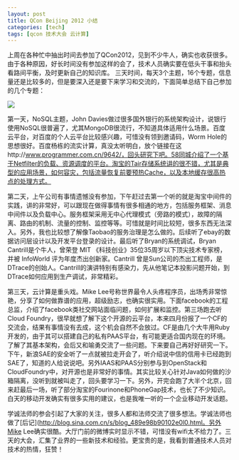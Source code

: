 ```yaml
---
layout: post
title: QCon Beijing 2012 小结
categories: [tech]
tags: [qcon 技术大会 云计算]
---
```


上周在各种忙中抽出时间去参加了QCon2012，见到不少牛人，确实也收获很多。由于各种原因，好长时间没有参加这样的会了，技术人员确实要在低头干事和抬头看路间平衡，及时更新自己的知识库。
三天时间，每天3个主题，16个专题，信息量还是比较多的，但是要深入还是要下来学习和交流的，下面简单总结下自己参加的几个专题：

![](https://enr5xg.sn2.livefilestore.com/y1mnoRlcg-vigN6lpL3gTsUKbjqHRVq2QyLmZvl0BXEgtOqpOCBvKew8MwSaYi83XXIrDR50Xdo91GjD4-1baBl80799sJAuLLGQixOU_OEZTbGuk96nvzrlg/qcon2012.jpg?psid=1)

第一天，NoSQL主题，John Davies做过很多国外银行的系统架构设计，说银行使用NoSQL很普遍了，尤其MongoDB很流行，不知道具体适用什么场景。百度云平台，对百度的个人云平台比较感兴趣，可惜没有领到邀请码，Worm Hole的思想很好。百度杨栋的流实计算，真没太听明白，放个链接在这http://www.programmer.com.cn/9642/，回头研究下吧。58同城介绍了一个基于Netfilter的负载、资源调度的平台。淘宝的Tair存储系统讲的很不错，尤其是典型的应用场景，如何容灾，包括流量恢复前要预热Cache，以及本地缓存很高热点的处理方式。
  
第二天，上午公司有事情遗憾没有参加，下午赶过去第一个听的就是淘宝中间件的实践，讲的非常好，可以跟现在做得事情有很多相通的地方，包括服务框架、消息中间件以及负载中心。服务框架采用无中心代理模式（旁路的模式），故障的隔离、路由的机制、流量的控制、监控等等。可惜就是时间比较短，很多东西无法深入。另外，我也比较想了解像Taobao的服务治理是怎么做的。后续听了ebay的数据访问层设计以及开发平台登录的设计。最后听了Bryan的系统调试，Bryan Cantrill是个牛人，曾荣登 MIT 《科技创业》35位35周岁以下顶尖技术专家榜，并被 InfoWorld 评为年度杰出创新家。Cantrill 曾是Sun公司的杰出工程师，是DTrace的创始人。Cantrill的演讲特别有感染力，先从他笔记本投影问题开始，到DTrace如何应用到生产调试，非常精彩。
 
第三天，云计算是重头戏。Mike Lee号称世界最令人头疼程序员，出场秀非常惊艳，分享了如何做靠谱的应用，超级励志，也确实很实用。下面facebook的工程总监，介绍了facebook类社交网站面临问题，如何扩展和监控。第三场跑去听Cloud Foundry，很早就想了解下这个开源的云平台，本来四月份报了一个CF的交流会，结果有事情没有去成，这个机会自然不会放过。CF是由几个大牛用Ruby开发的，由于其可以搭建自己的私有PAAS平台，有可能更适合国内现在的环境。了解了其基本架构，会后又和喻勇交流了一些问题。下来要自己再好好研究一下。下午，新浪SAE的安全听了一点就被拉走开会了，听介绍说中信的信用卡已经跑到SAE了，知道的人给说说吧。另外IAAS和PAAS分别参与到OpenStack和CloudFoundry中，对开源也是非常好的事情。其实比较关心针对Java如何做的沙箱隔离，没听到就被叫走了，回头要学习一下。另外，开完会跑了大半个北京，回来赶最后一场，听了部分淘宝的Fourinone和PhoneGap技术，也长了不少知识。白天的移动开发确实有很多实用的建议，也是我唯一听的一个企业移动开发话题。
 
学诚法师的参会引起了大家的关注，很多人都和法师交流了很多想法。学诚法师也做了[后记](http://blog.sina.com.cn/s/blog_489e98b90102e0l0.html。另外Mike Lee确实很酷。大厅门前的微博实时显示不错，可惜没有wifi太不给力了。三天的大会，汇集了业界的一些新技术和经验。更宝贵的是，我看到普通技术人员对技术的热情，狂赞！



